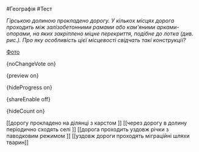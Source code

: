 #Географія #Тест

*Гірською долиною прокладено дорогу. У кількох місцях дорога проходить між залізобетонними рамами або кам'яними арками-опорами, на яких закріплено міцне перекриття, подібне до лотка (див. рис.). Про яку особливість цієї місцевості свідчать такі конструкції?*

[Фото](https://zno.osvita.ua//doc/images/znotest/126/12658/14.jpg)

{noChangeVote on}

{preview on}

{hideProgress on}

{shareEnable off}

{hideCount on}

[[дорогу прокладено на ділянці з карстом ]]
[[через дорогу в долину періодично сходять селі ]]
[[дорога проходить уздовж річки з паводковим режимом ]]
[[уздовж дороги проходять міграційні шляхи тварин]]
